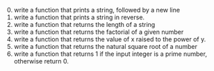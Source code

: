 0. write a function that prints a string, followed by a new line
1. write a function that prints a string in reverse.
2. write a function that returns the length of a string 
3. write a function that returns the factorial of a given number
4. write a function that returns the value of x raised to the power of y.
5. write a function that returns the natural square root of a number
6. write a function that returns 1 if the input integer is a prime number, otherwise return 0.
